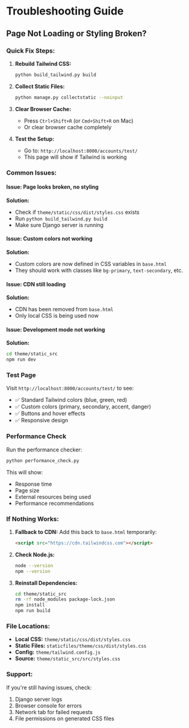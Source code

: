 # Troubleshooting Guide

## Page Not Loading or Styling Broken?

### Quick Fix Steps:

1. **Rebuild Tailwind CSS:**
   ```bash
   python build_tailwind.py build
   ```

2. **Collect Static Files:**
   ```bash
   python manage.py collectstatic --noinput
   ```

3. **Clear Browser Cache:**
   - Press `Ctrl+Shift+R` (or `Cmd+Shift+R` on Mac)
   - Or clear browser cache completely

4. **Test the Setup:**
   - Go to: `http://localhost:8000/accounts/test/`
   - This page will show if Tailwind is working

### Common Issues:

#### Issue: Page looks broken, no styling
**Solution:**
- Check if `theme/static/css/dist/styles.css` exists
- Run `python build_tailwind.py build`
- Make sure Django server is running

#### Issue: Custom colors not working
**Solution:**
- Custom colors are now defined in CSS variables in `base.html`
- They should work with classes like `bg-primary`, `text-secondary`, etc.

#### Issue: CDN still loading
**Solution:**
- CDN has been removed from `base.html`
- Only local CSS is being used now

#### Issue: Development mode not working
**Solution:**
```bash
cd theme/static_src
npm run dev
```

### Test Page
Visit `http://localhost:8000/accounts/test/` to see:
- ✅ Standard Tailwind colors (blue, green, red)
- ✅ Custom colors (primary, secondary, accent, danger)
- ✅ Buttons and hover effects
- ✅ Responsive design

### Performance Check
Run the performance checker:
```bash
python performance_check.py
```

This will show:
- Response time
- Page size
- External resources being used
- Performance recommendations

### If Nothing Works:
1. **Fallback to CDN:**
   Add this back to `base.html` temporarily:
   ```html
   <script src="https://cdn.tailwindcss.com"></script>
   ```

2. **Check Node.js:**
   ```bash
   node --version
   npm --version
   ```

3. **Reinstall Dependencies:**
   ```bash
   cd theme/static_src
   rm -rf node_modules package-lock.json
   npm install
   npm run build
   ```

### File Locations:
- **Local CSS:** `theme/static/css/dist/styles.css`
- **Static Files:** `staticfiles/theme/css/dist/styles.css`
- **Config:** `theme/tailwind.config.js`
- **Source:** `theme/static_src/src/styles.css`

### Support:
If you're still having issues, check:
1. Django server logs
2. Browser console for errors
3. Network tab for failed requests
4. File permissions on generated CSS files 
